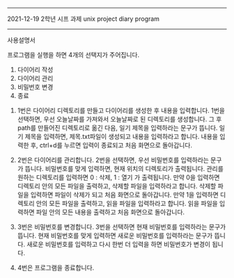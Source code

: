 ***************************************************
2021-12-19
2학년 시프 과제
unix project
diary program
****************************************************
사용설명서

프로그램을 실행을 하면 4개의 선택지가 주어집니다.
1. 다이어리 작성
2. 다이어리 관리
3. 비밀번호 변경
4. 종료


1) 1번은 다이어리 디렉토리를 만들고 다이어리를 생성한 후 내용을 입력합니다.
1번을 선택하면, 우선 오늘날짜를 가져와서 오늘날짜로 된 디렉토리를 생성합니다.
그 후 path를 만들어진 디렉토리로 옮긴 다음, 일기 제목을 입력하라는 문구가 뜹니다.
일기 제목을 입력하면, 제목.txt파일이 생성되고 내용을 입력하라고 합니다. 
내용을 입력한 후, ctrl+d를 누르면 입력이 종료되고 처음 화면으로 돌아갑니다.

2) 2번은 다이어리를 관리합니다. 
2번을 선택하면, 우선 비밀번호를 입력하라는 문구가 뜹니다. 비밀번호를 
맞게 입력하면, 현재 위치의 디렉토리가 출력됩니다. 관리를 원하는 디렉토리를
입력하면 0 : 삭제, 1 : 열기 가 출력됩니다. 만약 0을 입력하면 디렉토리
안의 모든 파일을 출력하고, 삭제할 파일을 입력하라고 합니다. 삭제할 파일을 
입력하면 파일이 삭제가 되고 처음 화면으로 돌아갑니다.
만약 1을 입력하면 디렉토리 안의 모든 파일을 출력하고, 읽을 파일을 입력하라고
합니다. 읽을 파일을 입력하면 파일 안의 모든 내용을 출력하고 처음 화면으로 돌아갑니다.

3) 3번은 비밀번호를 변경합니다.
3번을 선택하면 현재 비밀번호를 입력하라는 문구가 뜹니다. 현재 비밀번호를
맞게 입력하면 새로운 비밀번호를 입력하라는 문구가 뜹니다. 새로운
비밀번호를 입력하고 다시 한번 더 입력을 하면 비밀번호가 변경이 됩니다.

4) 4번은 프로그램을 종료합니다.



